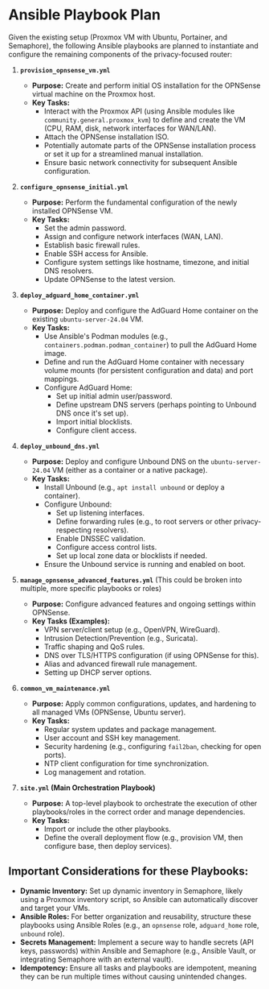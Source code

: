 # Ansible Playbook Plan

Given the existing setup (Proxmox VM with Ubuntu, Portainer, and Semaphore), the following Ansible playbooks are planned to instantiate and configure the remaining components of the privacy-focused router:

1.  **`provision_opnsense_vm.yml`**
    *   **Purpose:** Create and perform initial OS installation for the OPNSense virtual machine on the Proxmox host.
    *   **Key Tasks:**
        *   Interact with the Proxmox API (using Ansible modules like `community.general.proxmox_kvm`) to define and create the VM (CPU, RAM, disk, network interfaces for WAN/LAN).
        *   Attach the OPNSense installation ISO.
        *   Potentially automate parts of the OPNSense installation process or set it up for a streamlined manual installation.
        *   Ensure basic network connectivity for subsequent Ansible configuration.

2.  **`configure_opnsense_initial.yml`**
    *   **Purpose:** Perform the fundamental configuration of the newly installed OPNSense VM.
    *   **Key Tasks:**
        *   Set the admin password.
        *   Assign and configure network interfaces (WAN, LAN).
        *   Establish basic firewall rules.
        *   Enable SSH access for Ansible.
        *   Configure system settings like hostname, timezone, and initial DNS resolvers.
        *   Update OPNSense to the latest version.

3.  **`deploy_adguard_home_container.yml`**
    *   **Purpose:** Deploy and configure the AdGuard Home container on the existing `ubuntu-server-24.04` VM.
    *   **Key Tasks:**
        *   Use Ansible's Podman modules (e.g., `containers.podman.podman_container`) to pull the AdGuard Home image.
        *   Define and run the AdGuard Home container with necessary volume mounts (for persistent configuration and data) and port mappings.
        *   Configure AdGuard Home:
            *   Set up initial admin user/password.
            *   Define upstream DNS servers (perhaps pointing to Unbound DNS once it's set up).
            *   Import initial blocklists.
            *   Configure client access.

4.  **`deploy_unbound_dns.yml`**
    *   **Purpose:** Deploy and configure Unbound DNS on the `ubuntu-server-24.04` VM (either as a container or a native package).
    *   **Key Tasks:**
        *   Install Unbound (e.g., `apt install unbound` or deploy a container).
        *   Configure Unbound:
            *   Set up listening interfaces.
            *   Define forwarding rules (e.g., to root servers or other privacy-respecting resolvers).
            *   Enable DNSSEC validation.
            *   Configure access control lists.
            *   Set up local zone data or blocklists if needed.
        *   Ensure the Unbound service is running and enabled on boot.

5.  **`manage_opnsense_advanced_features.yml`** (This could be broken into multiple, more specific playbooks or roles)
    *   **Purpose:** Configure advanced features and ongoing settings within OPNSense.
    *   **Key Tasks (Examples):**
        *   VPN server/client setup (e.g., OpenVPN, WireGuard).
        *   Intrusion Detection/Prevention (e.g., Suricata).
        *   Traffic shaping and QoS rules.
        *   DNS over TLS/HTTPS configuration (if using OPNSense for this).
        *   Alias and advanced firewall rule management.
        *   Setting up DHCP server options.

6.  **`common_vm_maintenance.yml`**
    *   **Purpose:** Apply common configurations, updates, and hardening to all managed VMs (OPNSense, Ubuntu server).
    *   **Key Tasks:**
        *   Regular system updates and package management.
        *   User account and SSH key management.
        *   Security hardening (e.g., configuring `fail2ban`, checking for open ports).
        *   NTP client configuration for time synchronization.
        *   Log management and rotation.

7.  **`site.yml` (Main Orchestration Playbook)**
    *   **Purpose:** A top-level playbook to orchestrate the execution of other playbooks/roles in the correct order and manage dependencies.
    *   **Key Tasks:**
        *   Import or include the other playbooks.
        *   Define the overall deployment flow (e.g., provision VM, then configure base, then deploy services).

## Important Considerations for these Playbooks:

*   **Dynamic Inventory:** Set up dynamic inventory in Semaphore, likely using a Proxmox inventory script, so Ansible can automatically discover and target your VMs.
*   **Ansible Roles:** For better organization and reusability, structure these playbooks using Ansible Roles (e.g., an `opnsense` role, `adguard_home` role, `unbound` role).
*   **Secrets Management:** Implement a secure way to handle secrets (API keys, passwords) within Ansible and Semaphore (e.g., Ansible Vault, or integrating Semaphore with an external vault).
*   **Idempotency:** Ensure all tasks and playbooks are idempotent, meaning they can be run multiple times without causing unintended changes.
